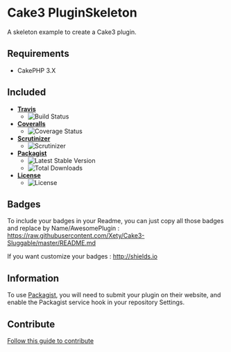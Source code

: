 # Cake3 PluginSkeleton
A skeleton example to create a Cake3 plugin.

## Requirements
* CakePHP 3.X

## Included
* **[Travis](https://travis-ci.org)**
	* ![Build Status](https://img.shields.io/travis/Xety/Cake3-Sluggable.svg?style=flat-square)
* **[Coveralls](https://coveralls.io)**
	* ![Coverage Status](https://img.shields.io/coveralls/Xety/Cake3-Sluggable/master.svg?style=flat-square)
* **[Scrutinizer](https://scrutinizer-ci.com)**
	* ![Scrutinizer](https://img.shields.io/scrutinizer/g/Xety/Cake3-Sluggable.svg?style=flat-square)
* **[Packagist](https://packagist.org)**
	* ![Latest Stable Version](https://img.shields.io/packagist/v/Xety/Cake3-Sluggable.svg?style=flat-square)
	* ![Total Downloads](https://img.shields.io/packagist/dt/xety/cake3-sluggable.svg?style=flat-square)
* **[License](https://packagist.org)**
	* ![License](https://img.shields.io/badge/license-MIT-brightgreen.svg?style=flat-square)

## Badges
To include your badges in your Readme, you can just copy all those badges and replace by Name/AwesomePlugin :
https://raw.githubusercontent.com/Xety/Cake3-Sluggable/master/README.md

If you want customize your badges : http://shields.io

## Information
To use [Packagist](https://packagist.org), you will need to submit your plugin on their website, and enable the Packagist service hook in your repository Settings.

## Contribute
[Follow this guide to contribute](https://github.com/HanafiAhmat/Cake3-TestPlugin/blob/master/CONTRIBUTING.md)
